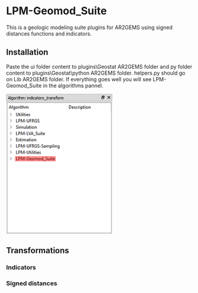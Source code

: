 # LPM-Geomod_Suite
This is a geologic modeling suite plugins for AR2GEMS using signed distances functions and indicators.

## Installation
Paste the ui folder content to plugins\Geostat AR2GEMS folder and py folder content to plugins\Geostat\python AR2GEMS folder. helpers.py should go on Lib AR2GEMS folder.
If everything goes well you will see LPM-Geomod_Suite in the algorithms pannel.

![Algo pannel](/images/algo_pannel.png)

## Transformations 
### Indicators

### Signed distances
